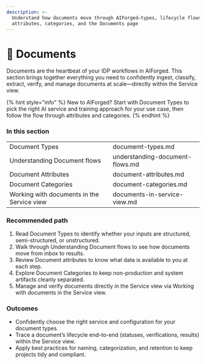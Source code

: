 ```yaml
---
description: >-
  Understand how documents move through AIForged—types, lifecycle flows,
  attributes, categories, and the Documents page
---
```


# 📃 Documents

Documents are the heartbeat of your IDP workflows in AIForged. This section brings together everything you need to confidently ingest, classify, extract, verify, and manage documents at scale—directly within the Service view.

{% hint style="info" %}
New to AIForged? Start with Document Types to pick the right AI service and training approach for your use case, then follow the flow through attributes and categories.
{% endhint %}

### In this section

|                                            |                                 |
| ------------------------------------------ | ------------------------------- |
| Document Types                             | documemt-types.md               |
| Understanding Document flows               | understanding-document-flows.md |
| Document Attributes                        | document-attributes.md          |
| Document Categories                        | document-categories.md          |
| Working with documents in the Service view | documents-in-service-view.md    |

### Recommended path

1. Read Document Types to identify whether your inputs are structured, semi-structured, or unstructured.
2. Walk through Understanding Document flows to see how documents move from inbox to results.
3. Review Document attributes to know what data is available to you at each step.
4. Explore Document Categories to keep non-production and system artifacts cleanly separated.
5. Manage and verify documents directly in the Service view via Working with documents in the Service view.

### Outcomes

* Confidently choose the right service and configuration for your document types.
* Trace a document’s lifecycle end-to-end (statuses, verifications, results) within the Service view.
* Apply best practices for naming, categorization, and retention to keep projects tidy and compliant.
